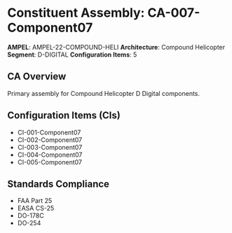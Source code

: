 # Constituent Assembly: CA-007-Component07

**AMPEL**: AMPEL-22-COMPOUND-HELI
**Architecture**: Compound Helicopter
**Segment**: D-DIGITAL
**Configuration Items**: 5

## CA Overview
Primary assembly for Compound Helicopter D Digital components.

## Configuration Items (CIs)
- CI-001-Component07
- CI-002-Component07
- CI-003-Component07
- CI-004-Component07
- CI-005-Component07

## Standards Compliance
- FAA Part 25
- EASA CS-25
- DO-178C
- DO-254
